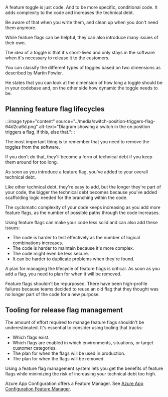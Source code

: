 A feature toggle is just code. And to be more specific, conditional code. It adds complexity to the code and increases the technical debt.

Be aware of that when you write them, and clean up when you don't need them anymore.

While feature flags can be helpful, they can also introduce many issues of their own.

The idea of a toggle is that it's short-lived and only stays in the software when it's necessary to release it to the customers.

You can classify the different types of toggles based on two dimensions as described by Martin Fowler.

He states that you can look at the dimension of how long a toggle should be in your codebase and, on the other side how dynamic the toggle needs to be.

## Planning feature flag lifecycles

:::image type="content" source="../media/switch-position-triggers-flag-64d2ca6d.png" alt-text="Diagram showing a switch in the on position triggers a flag, if this, else that.":::


The most important thing is to remember that you need to remove the toggles from the software.

If you don't do that, they'll become a form of technical debt if you keep them around for too long.

As soon as you introduce a feature flag, you've added to your overall technical debt.

Like other technical debt, they're easy to add, but the longer they're part of your code, the bigger the technical debt becomes because you've added scaffolding logic needed for the branching within the code.

The cyclomatic complexity of your code keeps increasing as you add more feature flags, as the number of possible paths through the code increases.

Using feature flags can make your code less solid and can also add these issues:

 -  The code is harder to test effectively as the number of logical combinations increases.
 -  The code is harder to maintain because it's more complex.
 -  The code might even be less secure.
 -  It can be harder to duplicate problems when they're found.

A plan for managing the lifecycle of feature flags is critical. As soon as you add a flag, you need to plan for when it will be removed.

Feature flags shouldn't be repurposed. There have been high-profile failures because teams decided to reuse an old flag that they thought was no longer part of the code for a new purpose.

## Tooling for release flag management

The amount of effort required to manage feature flags shouldn't be underestimated. It's essential to consider using tooling that tracks:

 -  Which flags exist.
 -  Which flags are enabled in which environments, situations, or target customer categories.
 -  The plan for when the flags will be used in production.
 -  The plan for when the flags will be removed.

Using a feature flag management system lets you get the benefits of feature flags while minimizing the risk of increasing your technical debt too high.

Azure App Configuration offers a Feature Manager. See [Azure App Configuration Feature Manager](/azure/azure-app-configuration/manage-feature-flags).
